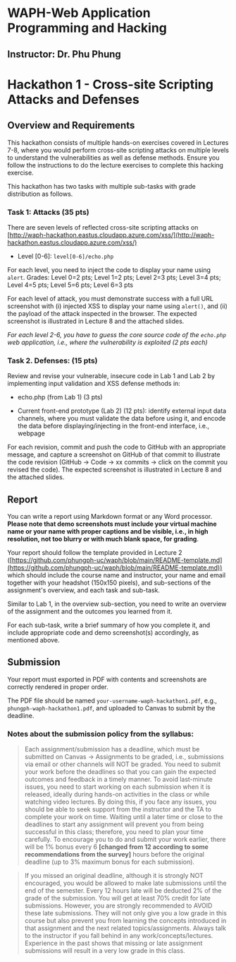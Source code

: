 # WAPH-Web Application Programming and Hacking

## Instructor: Dr. Phu Phung

# Hackathon 1 - Cross-site Scripting Attacks and Defenses 

## Overview and Requirements 

This hackathon consists of multiple hands-on exercises covered in Lectures 7-8, where you would perform cross-site scripting attacks on multiple levels to understand the vulnerabilities as well as defense methods. Ensure you follow the instructions to do the lecture exercises to complete this hacking exercise.

This hackathon has two tasks with multiple sub-tasks with grade distribution as follows.

### Task 1: Attacks (35 pts) 

There are seven levels of reflected cross-site scripting attacks on
[http://waph-hackathon.eastus.cloudapp.azure.com/xss/](http://waph-hackathon.eastus.cloudapp.azure.com/xss/)

+  Level [0-6]: `level[0-6]/echo.php`

For each level, you need to inject the code to display your name using `alert`. Grades: 
Level 0=2 pts; Level 1=2 pts;
Level 2=3 pts; Level 3=4 pts;
Level 4=5 pts; Level 5=6 pts;
Level 6=3 pts

For each level of attack, you must demonstrate success with a full
URL screenshot with (i) injected XSS to display your name
using `alert()`, and (ii) the payload of the attack inspected in
the browser. The expected screenshot is illustrated in Lecture 8 and the attached slides.

_For each level 2-6, you have to guess the core source code of the `echo.php`
web application, i.e., where the vulnerability is exploited (2 pts each)_

### Task 2. Defenses: (15 pts) 

Review and  revise your vulnerable,
insecure code in Lab 1 and Lab 2 by implementing input validation and XSS defense methods in: 
  + echo.php (from Lab 1) (3 pts)
  
  + Current front-end prototype (Lab 2) (12 pts): identify external input data channels, where you must validate the data before using it, and encode the data before displaying/injecting in the front-end interface, i.e., webpage

For each revision, commit and push the code to GitHub with an appropriate message, and capture a screenshot on GitHub of that commit to illustrate the code revision (GitHub -> Code -> xx commits ->
click on the commit you revised the code). The expected screenshot is illustrated in Lecture 8 and the attached slides.


## Report

You can write a report using Markdown format or any Word processor. **Please note that demo screenshots must include your virtual machine name or your name with proper captions and be visible, i.e., in high resolution, not too blurry or with much blank space, for grading**. 

Your report should follow the template provided in Lecture 2 ([https://github.com/phungph-uc/waph/blob/main/README-template.md](https://github.com/phungph-uc/waph/blob/main/README-template.md)) which should include the course name and instructor, your name and email together with your headshot (150x150 pixels), and sub-sections of the assignment's overview, and each task and sub-task.

Similar to Lab 1, in the overview sub-section, you need to write an overview of the assignment and the outcomes you learned from it. 

For each sub-task, write a brief summary of how you complete it, and include appropriate code and demo screenshot(s) accordingly, as mentioned above.

## Submission

Your report must exported in  PDF with contents and screenshots are correctly rendered in proper order. 

The PDF file should be named `your-username-waph-hackathon1.pdf`, e.g., `phungph-waph-hackathon1.pdf`, and uploaded to Canvas to submit by the deadline. 

### Notes about the submission policy from the syllabus:

> Each assignment/submission has a deadline, which must be submitted on Canvas -> Assignments to be graded, i.e., submissions via email or other channels will NOT be graded. You need to submit your work before the deadlines so that you can gain the expected outcomes and feedback in a timely manner. To avoid last-minute issues, you need to start working on each submission when it is released, ideally during hands-on activities in the class or while watching video lectures. By doing this, if you face any issues, you should be able to seek support from the instructor and the TA to complete your work on time. Waiting until a later time or close to the deadlines to start any assignment will prevent you from being successful in this class; therefore, you need to plan your time carefully. To encourage you to do and submit your work earlier, there will be 1% bonus every 6 **[changed from 12 according to some recommendations from the survey]** hours before the original deadline (up to 3% maximum bonus for each submission).    
 
> If you missed an original deadline, although it is strongly NOT encouraged, you would be allowed to make late submissions until the end of the semester. Every 12 hours late will be deducted 2% of the grade of the submission. You will get at least 70% credit for late submissions. However, you are strongly recommended to AVOID these late submissions. They will not only give you a low grade in this course but also prevent you from learning the concepts introduced in that assignment and the next related topics/assignments. Always talk to the instructor if you fall behind in any work/concepts/lectures. Experience in the past shows that missing or late assignment submissions will result in a very low grade in this class.
